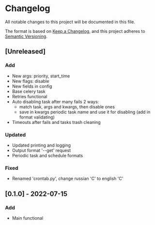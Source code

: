# Changelog
All notable changes to this project will be documented in this file.

The format is based on [Keep a Changelog](https://keepachangelog.com/en/1.0.0/),
and this project adheres to [Semantic Versioning](https://semver.org/spec/v2.0.0.html).

## [Unreleased]
### Add
 - New args: priority, start_time
 - New flags: disable
 - New fields in config
 - Base celery task
 - Retries functional
 - Auto disabling task after many fails 2 ways:
   - match task, args and kwargs, then disable ones
   - save in kwargs periodic task name and use it for disabling (add in format validating)
 - Timeouts after fails and tasks trash cleaning

### Updated
 - Updated printing and logging
 - Output format '--get' request
 - Periodic task and schedule formats

### Fixed
 - Renamed 'crontab.py', change russian 'С' to english 'C'

## [0.1.0] - 2022-07-15
### Add
 - Main functional

